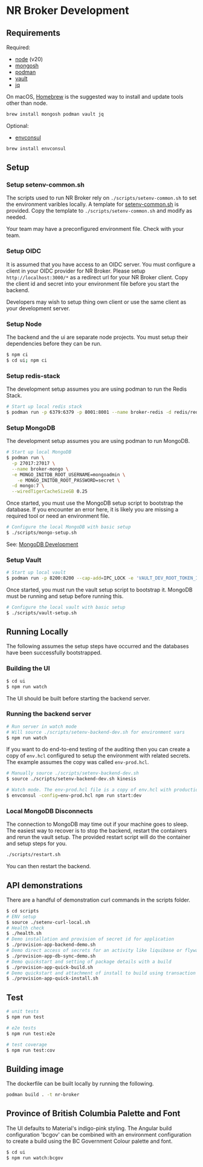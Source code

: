 
# NR Broker Development

## Requirements

Required:

* [node](https://nodejs.org) (v20)
* [mongosh](https://www.mongodb.com/docs/mongodb-shell/)
* [podman](https://podman.io)
* [vault](https://www.vaultproject.io)
* [jq](https://jqlang.github.io/jq/)

On macOS, [Homebrew](https://brew.sh) is the suggested way to install and update tools other than node.

```bash
brew install mongosh podman vault jq
```

Optional:

* [envconsul](https://github.com/hashicorp/envconsul)

```bash
brew install envconsul
```

## Setup

### Setup setenv-common.sh

The scripts used to run NR Broker rely on `./scripts/setenv-common.sh` to set the environment varibles locally. A template for [setenv-common.sh](https://github.com/bcgov-nr/nr-broker/blob/main/scripts/setenv-common.sh.tmp) is provided. Copy the template to `./scripts/setenv-common.sh` and modify as needed.

Your team may have a preconfigured environment file. Check with your team.

### Setup OIDC

It is assumed that you have access to an OIDC server. You must configure a client in your OIDC provider for NR Broker. Please setup `http://localhost:3000/*` as a redirect url for your NR Broker client. Copy the client id and secret into your environment file before you start the backend.

Developers may wish to setup thing own client or use the same client as your development server.

### Setup Node

The backend and the ui are separate node projects. You must setup their dependencies before they can be run.

```bash
$ npm ci
$ cd ui; npm ci
```

 ### Setup redis-stack

The development setup assumes you are using podman to run the Redis Stack.

 ```bash
 # Start up local redis stack
 $ podman run -p 6379:6379 -p 8001:8001 --name broker-redis -d redis/redis-stack
 ```

### Setup MongoDB

The development setup assumes you are using podman to run MongoDB.

```bash
# Start up local MongoDB
$ podman run \
  -p 27017:27017 \
  --name broker-mongo \
  -e MONGO_INITDB_ROOT_USERNAME=mongoadmin \
	-e MONGO_INITDB_ROOT_PASSWORD=secret \
  -d mongo:7 \
  --wiredTigerCacheSizeGB 0.25
```

Once started, you must use the MongoDB setup script to bootstrap the database. If you encounter an error here, it is likely you are missing a required tool or need an environment file.

```bash
# Configure the local MongoDB with basic setup
$ ./scripts/mongo-setup.sh
```

See: [MongoDB Development](./dev_mongodb.md)

### Setup Vault

```bash
# Start up local vault
$ podman run -p 8200:8200 --cap-add=IPC_LOCK -e 'VAULT_DEV_ROOT_TOKEN_ID=myroot' -d --name=broker-vault hashicorp/vault
```

Once started, you must run the vault setup script to bootstrap it. MongoDB must be running and setup before running this.

```bash
# Configure the local vault with basic setup
$ ./scripts/vault-setup.sh
```

## Running Locally

The following assumes the setup steps have occurred and the databases have been successfully bootstrapped.

### Building the UI

```bash
$ cd ui
$ npm run watch
```

The UI should be built before starting the backend server.

### Running the backend server

```bash
# Run server in watch mode
# Will source ./scripts/setenv-backend-dev.sh for environment vars
$ npm run watch
```

If you want to do end-to-end testing of the auditing then you can create a copy of `env.hcl` configured to setup the environment with related secrets. The example assumes the copy was called `env-prod.hcl`.

```bash
# Manually source ./scripts/setenv-backend-dev.sh
$ source ./scripts/setenv-backend-dev.sh kinesis

# Watch mode. The env-prod.hcl file is a copy of env.hcl with production values.
$ envconsul -config=env-prod.hcl npm run start:dev
```

### Local MongoDB Disconnects

The connection to MongoDB may time out if your machine goes to sleep. The easiest way to recover is to stop the backend, restart the containers and rerun the vault setup. The provided restart script will do the container and setup steps for you.

```bash
./scripts/restart.sh
```

You can then restart the backend.

## API demonstrations

There are a handful of demonstration curl commands in the scripts folder.

```bash
$ cd scripts
# ENV setup
$ source ./setenv-curl-local.sh
# Health check
$ ./health.sh
# Demo installation and provision of secret id for application
$ ./provision-app-backend-demo.sh
# Demo direct access of secrets for an activity like liquibase or flyway sync
$ ./provision-app-db-sync-demo.sh
# Demo quickstart and setting of package details with a build
$ ./provision-app-quick-build.sh
# Demo quickstart and attachment of install to build using transaction id
$ ./provision-app-quick-install.sh
```

## Test

```bash
# unit tests
$ npm run test

# e2e tests
$ npm run test:e2e

# test coverage
$ npm run test:cov
```

## Building image

The dockerfile can be built locally by running the following.

```bash
podman build . -t nr-broker
```

## Province of British Columbia Palette and Font

The UI defaults to Material's indigo-pink styling. The Angular build configuration 'bcgov' can be combined with an environment configuration to create a build using the BC Government Colour palette and font.

```bash
$ cd ui
$ npm run watch:bcgov
```
